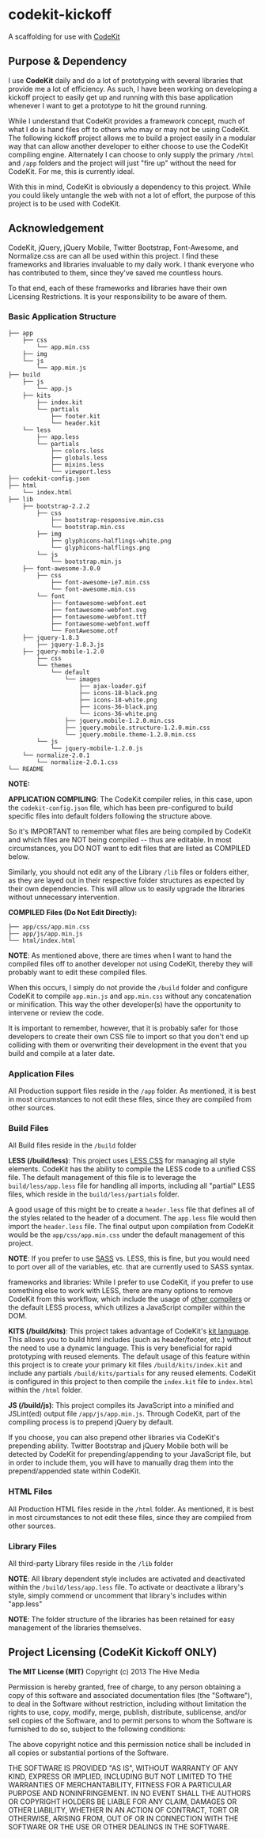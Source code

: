 codekit-kickoff
===============

A scaffolding for use with [CodeKit](http://incident57.com/codekit/)

## Purpose & Dependency

I use **CodeKit** daily and do a lot of prototyping with several libraries that provide me a lot of efficiency. As such, I have been working on developing a kickoff project to easily get up and running with this base application whenever I want to get a prototype to hit the ground running. 

While I understand that CodeKit provides a framework concept, much of what I do is hand files off to others who may or may not be using CodeKit. The following kickoff project allows me to build a project easily in a modular way that can allow another developer to either choose to use the CodeKit compiling engine.  Alternately I can choose to only supply the primary `/html` and `/app` folders and the project will just "fire up" without the need for CodeKit. For me, this is currently ideal. 

With this in mind, CodeKit is obviously a dependency to this project. While you could likely untangle the web with not a lot of effort, the purpose of this project 
is to be used with CodeKit.

## Acknowledgement

CodeKit, jQuery, jQuery Mobile, Twitter Bootstrap, Font-Awesome, and Normalize.css are can all be used within this project. I find these frameworks and libraries invaluable to my daily work. I thank everyone who has contributed to them, since they've saved me countless hours.

To that end, each of these frameworks and libraries have their own Licensing Restrictions. It is your responsibility to be aware of them.

### Basic Application Structure

	├── app
		├── css
			└── app.min.css
		├── img
		└── js
			└── app.min.js
	├── build
		├── js
			└── app.js
		├── kits
			├── index.kit
			└── partials
				├── footer.kit
				└── header.kit
		└── less
			├── app.less
			└── partials
				├── colors.less
				├── globals.less
				├── mixins.less			
				└── viewport.less
	├── codekit-config.json
	├── html
		└── index.html
	├── lib	
		├── bootstrap-2.2.2
			├── css
				├── bootstrap-responsive.min.css
				└── bootstrap.min.css
			├── img
				├── glyphicons-halflings-white.png
				└── glyphicons-halflings.png
			└── js			
				└── bootstrap.min.js
		├── font-awesome-3.0.0
			├── css
				├── font-awesome-ie7.min.css
				└── font-awesome.min.css
			└── font
				├── fontawesome-webfont.eot
				├── fontawesome-webfont.svg
				├── fontawesome-webfont.ttf
				├── fontawesome-webfont.woff
				└── FontAwesome.otf
		├── jquery-1.8.3
			├── jquery-1.8.3.js
		├── jquery-mobile-1.2.0
			├── css
			└── themes
				└── default
					└── images
						├── ajax-loader.gif
						├── icons-18-black.png
						├── icons-18-white.png
						├── icons-36-black.png
						└── icons-36-white.png						
					├── jquery.mobile-1.2.0.min.css
					├── jquery.mobile.structure-1.2.0.min.css
					└── jquery.mobile.theme-1.2.0.min.css
			└── js
				└── jquery-mobile-1.2.0.js
		└── normalize-2.0.1
			└── normalize-2.0.1.css
	└── README

**NOTE:** 

**APPLICATION COMPILING**: The CodeKit compiler relies, in this case, upon the `codekit-config.json` file, which has been pre-configured to build specific files into default folders following the structure above. 

So it's IMPORTANT to remember what files are being compiled by CodeKit and which files are NOT being compiled -- thus are editable. In most circumstances, you DO NOT want to edit files that are listed as COMPILED below.

Similarly, you should not edit any of the Library `/lib` files or folders either, as they are layed out in their respective folder structures as expected by their own dependencies. This will allow us to easily upgrade the libraries without unnecessary intervention.

**COMPILED Files (Do Not Edit Directly):**

	├── app/css/app.min.css
	├── app/js/app.min.js
	└── html/index.html

**NOTE**: As mentioned above, there are times when I want to hand the compiled files off to another developer not using CodeKit, thereby they will probably want to edit these compiled files. 

When this occurs, I simply do not provide the `/build` folder and configure CodeKit to compile `app.min.js` and `app.min.css` without any concatenation or minification. This way the other developer(s) have the opportunity to intervene or review the code. 

It is important to remember, however, that it is probably safer for those developers to create their own CSS file to import so that you don't end up colliding with them or overwriting their development in the 
event that you build and compile at a later date.

### Application Files
All Production support files reside in the `/app` folder. As mentioned, it is best in most circumstances to not edit these files, since they are compiled from other sources.

### Build Files
All Build files reside in the `/build` folder

**LESS (/build/less)**:
This project uses [LESS CSS](http://lesscss.org) for managing all style elements. CodeKit has the ability to compile the LESS code to a unified CSS file. The default management of this file is to leverage the `build/less/app.less` file for handling all imports, including all "partial" LESS files, which reside in the `build/less/partials` folder. 

A good usage of this might be to create a `header.less` file that defines all of the styles related to the header of a document. The `app.less` file would then import the `header.less` file. The final output upon compilation from CodeKit would be the `app/css/app.min.css` under the default management of this project. 

**NOTE**: If you prefer to use [SASS](http://sass-lang.com) vs. LESS, this is fine, but you would need to port over all of the variables, etc. that are currently used to SASS syntax. 

frameworks and libraries: While I prefer to use CodeKit, if you prefer to use something else to work with LESS, there are many options to remove CodeKit from this workflow, which include the usage of [other compilers](http://fadeyev.net/2012/02/16/less-update/) or the default LESS process, which utilizes a JavaScript compiler within the DOM. 

**KITS (/build/kits)**:
This project takes advantage of CodeKit's [kit language](http://incident57.com/codekit/kit.php). This allows you to build html includes (such as header/footer, etc.) without the need to use a dynamic language. This is very beneficial for rapid prototyping with reused elements. The default usage of this feature within this project is to create your primary kit files `/build/kits/index.kit` and include any partials `/build/kits/partials` for any reused elements. CodeKit is configured in this project to then compile the `index.kit` file to `index.html` within the `/html` folder.

**JS (/build/js)**:
This project compiles its JavaScript into a minified and JSLint(ed) output file `/app/js/app.min.js`. Through CodeKit, part of the compiling process is to prepend jQuery by default. 

If you choose, you can also prepend other libraries via CodeKit's prepending ability. Twitter Bootstrap and jQuery Mobile both will be detected by CodeKit for prepending/appending to your JavaScript file, but in order to include them, you will have to manually drag them into the prepend/appended state within CodeKit.

### HTML Files
All Production HTML files reside in the `/html` folder. As mentioned, it is best in most circumstances to not edit these files, since they are compiled from other
sources.

### Library Files
All third-party Library files reside in the `/lib` folder

**NOTE**: All library dependent style includes are activated and deactivated within the `/build/less/app.less` file. To activate or deactivate a library's style, simply commend or uncomment that library's includes within "app.less"

**NOTE**: The folder structure of the libraries has been retained for easy management of the libraries themselves.

## Project Licensing (CodeKit Kickoff ONLY)

**The MIT License (MIT)** 
Copyright (c) 2013 The Hive Media

Permission is hereby granted, free of charge, to any person obtaining a copy of this software and associated documentation files (the "Software"), to deal in the Software without 
restriction, including without limitation the rights to use, copy, modify, merge, publish, distribute, sublicense, and/or sell copies of the Software, and to permit persons to whom 
the Software is furnished to do so, subject to the following conditions:

The above copyright notice and this permission notice shall be included in all copies or substantial portions of the Software.

THE SOFTWARE IS PROVIDED "AS IS", WITHOUT WARRANTY OF ANY KIND, EXPRESS OR IMPLIED, INCLUDING BUT NOT LIMITED TO THE WARRANTIES OF MERCHANTABILITY, FITNESS FOR A PARTICULAR PURPOSE AND NONINFRINGEMENT. IN NO EVENT SHALL THE AUTHORS OR COPYRIGHT HOLDERS BE LIABLE FOR ANY CLAIM, DAMAGES OR OTHER LIABILITY, WHETHER IN AN ACTION OF CONTRACT, TORT OR OTHERWISE, ARISING FROM, OUT OF OR IN CONNECTION WITH THE SOFTWARE OR THE USE OR OTHER DEALINGS IN THE SOFTWARE.